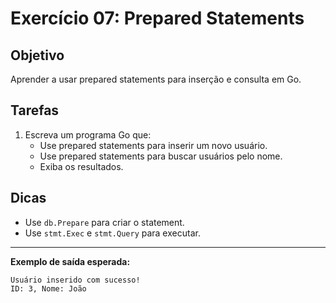 # Exercício 07: Prepared Statements

## Objetivo
Aprender a usar prepared statements para inserção e consulta em Go.

## Tarefas
1. Escreva um programa Go que:
   - Use prepared statements para inserir um novo usuário.
   - Use prepared statements para buscar usuários pelo nome.
   - Exiba os resultados.

## Dicas
- Use `db.Prepare` para criar o statement.
- Use `stmt.Exec` e `stmt.Query` para executar.

---

**Exemplo de saída esperada:**

```
Usuário inserido com sucesso!
ID: 3, Nome: João
``` 